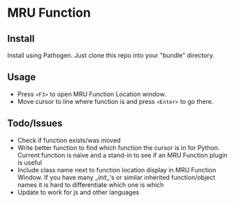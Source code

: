 # MRU Function

## Install
Install using Pathogen. Just clone this repo into your "bundle" directory.

## Usage 
- Press `<F3>` to open MRU Function Location window.
- Move cursor to line where function is and press `<Enter>` to go there.

## Todo/Issues
- Check if function exists/was moved
- Write better function to find which function the cursor is in for Python.  Current function is naive and a stand-in to see if an MRU Function plugin is useful
- Include class name next to function location display in MRU Function Window.  If you have many \__init__'s or similar inherited function/object names it is hard to differentiate which one is which
- Update to work for js and other languages


